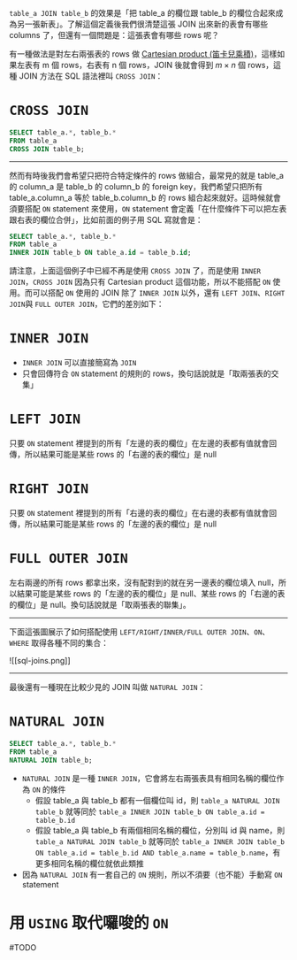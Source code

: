 `table_a JOIN table_b` 的效果是「把 table_a 的欄位跟 table_b 的欄位合起來成為另一張新表」。了解這個定義後我們很清楚這張 JOIN 出來新的表會有哪些 columns 了，但還有一個問題是：這張表會有哪些 rows 呢？

有一種做法是對左右兩張表的 rows 做 [Cartesian product (笛卡兒乘積)](https://en.wikipedia.org/wiki/Cartesian_product)，這樣如果左表有 m 個 rows，右表有 n 個 rows，JOIN 後就會得到 $m \times n$ 個 rows，這種 JOIN 方法在 SQL 語法裡叫 `CROSS JOIN`：

# `CROSS JOIN`

```SQL
SELECT table_a.*, table_b.*
FROM table_a
CROSS JOIN table_b;
```

---

然而有時後我們會希望只把符合特定條件的 rows 做組合，最常見的就是 table_a 的 column_a 是 table_b 的 column_b 的 foreign key，我們希望只把所有 table_a.column_a 等於 table_b.column_b 的 rows 組合起來就好。這時候就會須要搭配 `ON` statement 來使用，`ON` statement 會定義「在什麼條件下可以把左表跟右表的欄位合併」，比如前面的例子用 SQL 寫就會是：

```SQL
SELECT table_a.*, table_b.*
FROM table_a
INNER JOIN table_b ON table_a.id = table_b.id;
```

請注意，上面這個例子中已經不再是使用 `CROSS JOIN` 了，而是使用 `INNER JOIN`，`CROSS JOIN` 因為只有 Cartesian product 這個功能，所以不能搭配 `ON` 使用。而可以搭配 `ON` 使用的 JOIN 除了 `INNER JOIN` 以外，還有 `LEFT JOIN`、`RIGHT JOIN`與 `FULL OUTER JOIN`，它們的差別如下：

# `INNER JOIN`

- `INNER JOIN` 可以直接簡寫為 `JOIN`
- 只會回傳符合 `ON` statement 的規則的 rows，換句話說就是「取兩張表的交集」

# `LEFT JOIN`

只要 `ON` statement 裡提到的所有「左邊的表的欄位」在左邊的表都有值就會回傳，所以結果可能是某些 rows 的「右邊的表的欄位」是 null

# `RIGHT JOIN`

只要 `ON` statement 裡提到的所有「右邊的表的欄位」在右邊的表都有值就會回傳，所以結果可能是某些 rows 的「左邊的表的欄位」是 null

# `FULL OUTER JOIN`

左右兩邊的所有 rows 都拿出來，沒有配對到的就在另一邊表的欄位填入 null，所以結果可能是某些 rows 的「左邊的表的欄位」是 null、某些 rows 的「右邊的表的欄位」是 null。換句話說就是「取兩張表的聯集」。

---

下面這張圖展示了如何搭配使用 `LEFT/RIGHT/INNER/FULL OUTER JOIN`、`ON`、`WHERE` 取得各種不同的集合：

![[sql-joins.png]]

---

最後還有一種現在比較少見的 JOIN 叫做 `NATURAL JOIN`：

# `NATURAL JOIN`

```SQL
SELECT table_a.*, table_b.*
FROM table_a
NATURAL JOIN table_b;
```

- `NATURAL JOIN` 是一種 `INNER JOIN`，它會將左右兩張表具有相同名稱的欄位作為 `ON` 的條件
    - 假設 table_a 與 table_b 都有一個欄位叫 id，則 `table_a NATURAL JOIN table_b` 就等同於 `table_a INNER JOIN table_b ON table_a.id = table_b.id`
    - 假設 table_a 與 table_b 有兩個相同名稱的欄位，分別叫 id 與 name，則 `table_a NATURAL JOIN table_b` 就等同於 `table_a INNER JOIN table_b ON table_a.id = table_b.id AND table_a.name = table_b.name`，有更多相同名稱的欄位就依此類推
- 因為 `NATURAL JOIN` 有一套自己的 `ON` 規則，所以不須要（也不能）手動寫 `ON` statement

# 用 `USING` 取代囉唆的 `ON`

#TODO 
